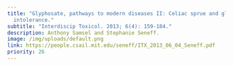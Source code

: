 ```yaml
---
title: "Glyphosate, pathways to modern diseases II: Celiac sprue and gluten
  intolerance."
subtitle: "Interdiscip Toxicol. 2013; 6(4): 159-184."
description: Anthony Samsel and Stephanie Seneff.
image: /img/uploads/default.png
link: https://people.csail.mit.edu/seneff/ITX_2013_06_04_Seneff.pdf
priority: 26
---
```


